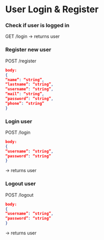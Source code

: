 # User Login & Register


### Check if user is logged in
GET /login
-> returns user

### Register new user
POST /register
```json
body:
{
“name”: “string”,
“lastname”: “string”,
“username”: “string”,
“mail”: “string”,
“password”: “string”,
“phone”: “string”
}
```

### Login user
POST /login
```json
body:
{
“username”: “string”,
“password”: “string”
}
```
-> returns user


### Logout user
POST /logout
```json
body:
{
“username”: “string”,
“password”: “string”
}
```
-> returns user



